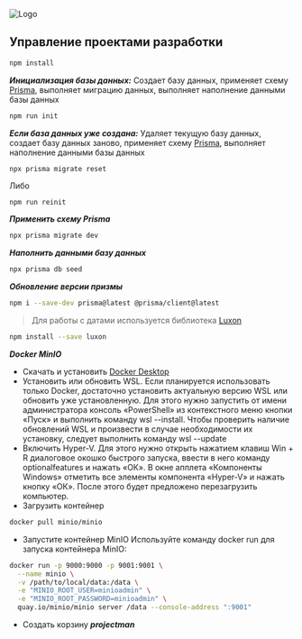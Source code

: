 ![Logo](https://iimg.su/s/29/OzASj8CZQmOPhMJ4LbGFLlyaEBBHeJ99V0L2zOeS.png)
## Управление проектами разработки
```bash
npm install
```
***Инициализация базы данных:***
Создает базу данных, применяет схему [Prisma](https://www.prisma.io/), выполняет миграцию данных, выполняет наполнение данными базы данных
```bash
npm run init
```
***Если база данных уже создана:***
Удаляет текущую базу данных, создает базу данных заново, применяет схему [Prisma](https://www.prisma.io/), выполняет наполнение данными базы данных
```bash
npx prisma migrate reset
```
Либо
```
npm run reinit
```
***Применить схему Prisma***
```bash
npx prisma migrate dev
```
***Наполнить данными базу данных***
```bash
npx prisma db seed
```
***Обновление версии призмы***
```bash
npm i --save-dev prisma@latest @prisma/client@latest
```
> Для работы с датами используется библиотека [Luxon](https://moment.github.io/luxon/#/)
 ```bash
 npm install --save luxon
 ```
***Docker MinIO***
* Скачать и установить [Docker Desktop](https://www.docker.com/products/docker-desktop)
* Установить или обновить WSL. Если планируется использовать только Docker, достаточно установить актуальную версию WSL или обновить уже установленную. Для этого нужно запустить от имени администратора консоль «PowerShell» из контекстного меню кнопки «Пуск» и выполнить команду wsl --install. Чтобы проверить наличие обновлений WSL и произвести в случае необходимости их установку, следует выполнить команду wsl --update
* Включить Hyper-V. Для этого нужно открыть нажатием клавиш Win + R диалоговое окошко быстрого запуска, ввести в него команду optionalfeatures и нажать «ОК». В окне апплета «Компоненты Windows» отметить все элементы компонента «Hyper-V» и нажать кнопку «ОК». После этого будет предложено перезагрузить компьютер.
* Загрузить контейнер
```bash
docker pull minio/minio
```
* Запустите контейнер MinIO
Используйте команду docker run для запуска контейнера MinIO:
```bash  
docker run -p 9000:9000 -p 9001:9001 \
  --name minio \
  -v /path/to/local/data:/data \
  -e "MINIO_ROOT_USER=minioadmin" \
  -e "MINIO_ROOT_PASSWORD=minioadmin" \
  quay.io/minio/minio server /data --console-address ":9001"
```
* Создать корзину _**projectman**_